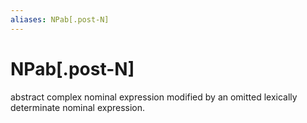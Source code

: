 ```yaml
---
aliases: NPab[.post-N]
---
```

# NPab[.post-N]

abstract complex nominal expression modified by an omitted lexically determinate nominal expression.